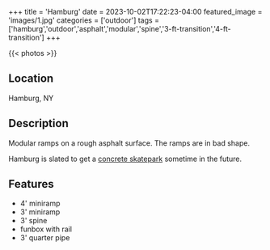 +++
title = 'Hamburg'
date = 2023-10-02T17:22:23-04:00
featured_image = 'images/1.jpg'
categories = ['outdoor']
tags = ['hamburg','outdoor','asphalt','modular','spine','3-ft-transition','4-ft-transition']
+++

{{< photos >}}

## Location

Hamburg, NY

## Description

Modular ramps on a rough asphalt surface. The ramps are in bad shape.

Hamburg is slated to get a [concrete skatepark](https://www.facebook.com/people/Hamburg-Skatepark-Project/100076552125426/) sometime in the future.

## Features

- 4' miniramp
- 3' miniramp
- 3' spine
- funbox with rail
- 3' quarter pipe


